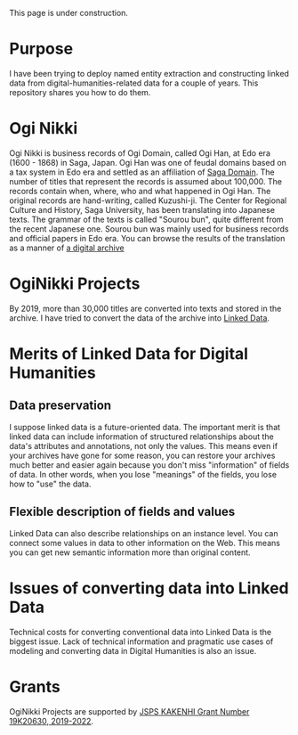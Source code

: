 This page is under construction.

# Purpose
I have been trying to deploy named entity extraction and constructing linked data from digital-humanities-related data for a couple of years. This repository shares you how to do them. 

# Ogi Nikki
Ogi Nikki is business records of Ogi Domain, called Ogi Han, at Edo era  (1600 - 1868) in Saga, Japan.
Ogi Han was one of feudal domains based on a tax system in Edo era and settled as an affiliation of [Saga Domain](https://en.wikipedia.org/wiki/Saga_Domain).
The number of titles that represent the records is assumed about 100,000. The records contain when, where, who and what happened in Ogi Han. 
The original records are hand-writing, called Kuzushi-ji. The Center for Regional Culture and History, Saga University, has been translating into Japanese texts. The grammar of the texts is called "Sourou bun", quite different from the recent Japanese one. Sourou bun was mainly used for business records and official papers in Edo era.
You can browse the results of the translation as a manner of [a digital archive](https://www.dl.saga-u.ac.jp/ogiNikki/)

# OgiNikki Projects
By 2019, more than 30,000 titles are converted into texts and stored in the archive.
I have tried to convert the data of the archive into [Linked Data](https://www.w3.org/standards/semanticweb/data).

# Merits of Linked Data for Digital Humanities
## Data preservation
I suppose linked data is a future-oriented data. The important merit is that linked data can include information of structured relationships about the data's attributes and annotations, not only the values. This means even if your archives have gone for some reason, you can restore your archives much better and easier again because you don't miss "information" of fields of data.
In other words, when you lose "meanings" of the fields, you lose how to "use" the data. 

## Flexible description of fields and values
Linked Data can also describe relationships on an instance level. You can connect some values in data to other information on the Web. This means you can get new semantic information more than original content.

# Issues of converting data into Linked Data
Technical costs for converting conventional data into Linked Data is the biggest issue.
Lack of technical information and pragmatic use cases of modeling and converting data in Digital Humanities is also an issue.

# Grants
OgiNikki Projects are supported by [JSPS KAKENHI Grant Number 19K20630, 2019-2022](https://kaken.nii.ac.jp/grant/KAKENHI-PROJECT-19K20630/).

